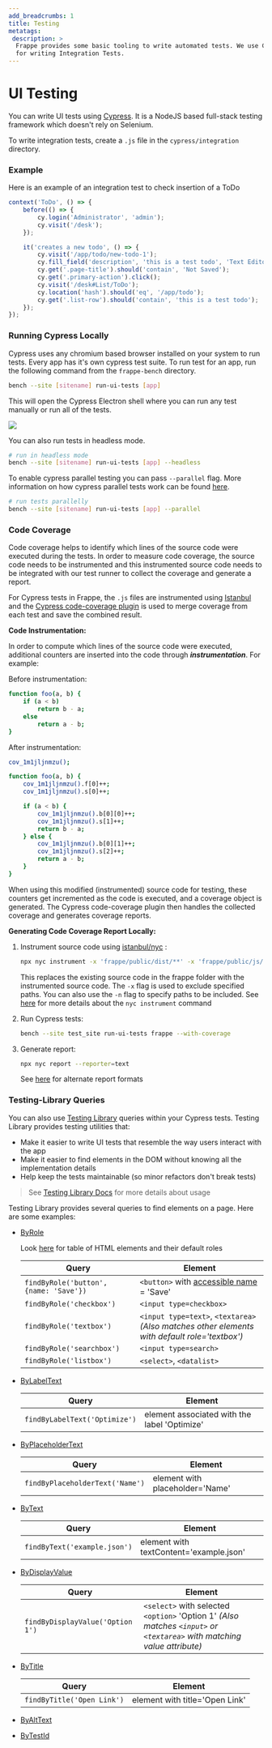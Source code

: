 ```yaml
---
add_breadcrumbs: 1
title: Testing
metatags:
 description: >
  Frappe provides some basic tooling to write automated tests. We use Cypress
  for writing Integration Tests.
---
```


# UI Testing

You can write UI tests using [Cypress](https://cypress.io). It is a NodeJS based
full-stack testing framework which doesn't rely on Selenium.

To write integration tests, create a `.js` file in the `cypress/integration`
directory.

### Example

Here is an example of an integration test to check insertion of a ToDo

```js
context('ToDo', () => {
    before(() => {
        cy.login('Administrator', 'admin');
        cy.visit('/desk');
    });

    it('creates a new todo', () => {
        cy.visit('/app/todo/new-todo-1');
        cy.fill_field('description', 'this is a test todo', 'Text Editor').blur();
        cy.get('.page-title').should('contain', 'Not Saved');
        cy.get('.primary-action').click();
        cy.visit('/desk#List/ToDo');
		cy.location('hash').should('eq', '/app/todo');
        cy.get('.list-row').should('contain', 'this is a test todo');
    });
});
```

### Running Cypress Locally

Cypress uses any chromium based browser installed on your system to run tests.
Every app has it's own cypress test suite. To run test for an app, run the
following command from the `frappe-bench` directory.

```sh
bench --site [sitename] run-ui-tests [app]
```

This will open the Cypress Electron shell where you can run any test manually or
run all of the tests.

<img src="/docs/assets/img/running-cypress-tests.gif" class="screenshot">

You can also run tests in headless mode.

```sh
# run in headless mode
bench --site [sitename] run-ui-tests [app] --headless
```

To enable cypress parallel testing you can pass `--parallel` flag.
More information on how cypress parallel tests work can be found [here](https://docs.cypress.io/guides/guides/parallelization).

```sh
# run tests parallelly
bench --site [sitename] run-ui-tests [app] --parallel
```

### Code Coverage
Code coverage helps to identify which lines of the source code were executed during the tests. In order to measure code coverage, the source code needs to be instrumented and this instrumented source code needs to be integrated with our test runner to collect the coverage and generate a report.

For Cypress tests in Frappe, the `.js` files are instrumented using [Istanbul](https://istanbul.js.org/) and the [Cypress code-coverage plugin](https://github.com/cypress-io/code-coverage) is used to merge coverage from each test and save the combined result.

**Code Instrumentation:**

In order to compute which lines of the source code were executed, additional counters are inserted into the code through **_instrumentation_**. For example:

Before instrumentation:

```bash
function foo(a, b) {
    if (a < b)
        return b - a;
    else
        return a - b;
}
```

After instrumentation:

```bash
cov_1m1jljnmzu();

function foo(a, b) {
    cov_1m1jljnmzu().f[0]++;
    cov_1m1jljnmzu().s[0]++;

    if (a < b) {
        cov_1m1jljnmzu().b[0][0]++;
        cov_1m1jljnmzu().s[1]++;
        return b - a;
    } else {
        cov_1m1jljnmzu().b[0][1]++;
        cov_1m1jljnmzu().s[2]++;
        return a - b;
    }
}
```

When using this modified (instrumented) source code for testing, these counters get incremented as the code is executed, and a coverage object is generated. The Cypress code-coverage plugin then handles the collected coverage and generates coverage reports.

**Generating Code Coverage Report Locally:**

1. Instrument source code using [istanbul/nyc](https://github.com/istanbuljs/nyc) :

   ```bash
   npx nyc instrument -x 'frappe/public/dist/**' -x 'frappe/public/js/lib/**' -x '**/*.bundle.js' --compact=false --in-place frappe
   ```
   This replaces the existing source code in the frappe folder with the instrumented source code. The `-x` flag is used to exclude specified paths. You can also use the `-n` flag to specify paths to be included. See [here](https://github.com/istanbuljs/nyc/blob/master/docs/instrument.md) for more details about the `nyc instrument` command

2. Run Cypress tests:

   ```bash
   bench --site test_site run-ui-tests frappe --with-coverage
   ```

3. Generate report:

   ```bash
   npx nyc report --reporter=text
   ```
   See [here](https://istanbul.js.org/docs/advanced/alternative-reporters/) for alternate report formats

### Testing-Library Queries
You can also use [Testing Library](https://testing-library.com/) queries within your Cypress tests. Testing Library provides testing utilities that:

- Make it easier to write UI tests that resemble the way users interact with the app
- Make it easier to find elements in the DOM without knowing all the implementation details
- Help keep the tests maintainable (so minor refactors don't break tests)

> See [Testing Library Docs](https://testing-library.com/docs/queries/about) for more details about usage

Testing Library provides several queries to find elements on a page. Here are some examples:

- [ByRole](https://testing-library.com/docs/queries/byrole)

  Look [here](https://www.w3.org/TR/html-aria/#docconformance) for table of HTML elements and their default roles

  | Query                                  | Element                                                                                       |
  | -------------------------------------- | --------------------------------------------------------------------------------------------- |
  | `findByRole('button', {name: 'Save'})` | `<button>` with [accessible name](https://www.tpgi.com/what-is-an-accessible-name/) = 'Save'  |
  | `findByRole('checkbox')`               | `<input type=checkbox>`                                                                       |
  | `findByRole('textbox')`                | `<input type=text>`, `<textarea>` _(Also matches other elements with default role='textbox')_ |
  | `findByRole('searchbox')`              | `<input type=search>`                                                                         |
  | `findByRole('listbox')`                | `<select>`, `<datalist>`                                                                      |

- [ByLabelText](https://testing-library.com/docs/queries/bylabeltext)

  | Query                         | Element                                      |
  | ----------------------------- | -------------------------------------------- |
  | `findByLabelText('Optimize')` | element associated with the label 'Optimize' |

- [ByPlaceholderText](https://testing-library.com/docs/queries/byplaceholdertext)

  | Query                           | Element                         |
  | ------------------------------- | ------------------------------- |
  | `findByPlaceholderText('Name')` | element with placeholder='Name' |

- [ByText](https://testing-library.com/docs/queries/bytext)

  | Query                        | Element                                 |
  | ---------------------------- | --------------------------------------- |
  | `findByText('example.json')` | element with textContent='example.json' |

- [ByDisplayValue](https://testing-library.com/docs/queries/bydisplayvalue)

  | Query                            | Element                                                                                                    |
  | -------------------------------- | ---------------------------------------------------------------------------------------------------------- |
  | `findByDisplayValue('Option 1')` | `<select>` with selected `<option>` 'Option 1' _(Also matches `<input>` or `<textarea>` with matching value attribute)_ |

- [ByTitle](https://testing-library.com/docs/queries/bytitle)

  | Query                      | Element                        |
  | -------------------------- | ------------------------------ |
  | `findByTitle('Open Link')` | element with title='Open Link' |

- [ByAltText](https://testing-library.com/docs/queries/byalttext/)
- [ByTestId](https://testing-library.com/docs/queries/bytestid/)
